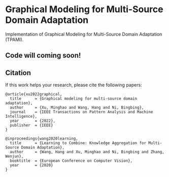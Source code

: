 # Graphical Modeling for Multi-Source Domain Adaptation
Implementation of Graphical Modeling for Multi-Source Domain Adaptation (TPAMI).


##  Code will coming soon!


## Citation

If this work helps your research, please cite the following papers:
```
@article{xu2022graphical,
  title      = {Graphical modeling for multi-source domain adaptation},
  author     = {Xu, Minghao and Wang, Hang and Ni, Bingbing},
  journal    = {IEEE Transactions on Pattern Analysis and Machine Intelligence},
  year       = {2022},
  publisher  = {IEEE}
}

@inproceedings{wang2020learning,
  title      = {Learning to Combine: Knowledge Aggregation for Multi-Source Domain Adaptation},
  author     = {Wang, Hang and Xu, Minghao and Ni, Bingbing and Zhang, Wenjun},
  booktitle  = {European Conference on Computer Vision},
  year       = {2020}
}
```
